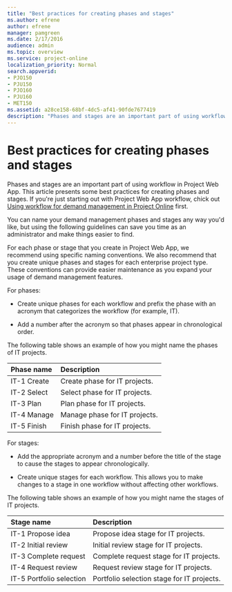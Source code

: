 ```yaml
---
title: "Best practices for creating phases and stages"
ms.author: efrene
author: efrene
manager: pamgreen
ms.date: 2/17/2016
audience: admin
ms.topic: overview
ms.service: project-online
localization_priority: Normal
search.appverid:
- PJO150
- PJU150
- PJO160
- PJU160
- MET150
ms.assetid: a28ce158-68bf-4dc5-af41-90fde7677419
description: "Phases and stages are an important part of using workflow in Project Web App. This article presents some best practices for creating phases and stages. If you're just starting out with Project Web App workflow, chick out Using workflow for demand management in Project Online first."
---
```


# Best practices for creating phases and stages

Phases and stages are an important part of using workflow in Project Web App. This article presents some best practices for creating phases and stages. If you're just starting out with Project Web App workflow, chick out [Using workflow for demand management in Project Online](using-workflow-for-demand-management-in-project-online.md) first. 
  
You can name your demand management phases and stages any way you'd like, but using the following guidelines can save you time as an administrator and make things easier to find.
  
For each phase or stage that you create in Project Web App, we recommend using specific naming conventions. We also recommend that you create unique phases and stages for each enterprise project type. These conventions can provide easier maintenance as you expand your usage of demand management features. 
  
For phases:
  
- Create unique phases for each workflow and prefix the phase with an acronym that categorizes the workflow (for example, IT).
    
- Add a number after the acronym so that phases appear in chronological order.
    
The following table shows an example of how you might name the phases of IT projects.
  
|**Phase name**|**Description**|
|:-----|:-----|
|IT-1 Create  <br/> |Create phase for IT projects.  <br/> |
|IT-2 Select  <br/> |Select phase for IT projects.  <br/> |
|IT-3 Plan  <br/> |Plan phase for IT projects.  <br/> |
|IT-4 Manage  <br/> |Manage phase for IT projects.  <br/> |
|IT-5 Finish  <br/> |Finish phase for IT projects.  <br/> |
   
For stages:
  
- Add the appropriate acronym and a number before the title of the stage to cause the stages to appear chronologically.
    
- Create unique stages for each workflow. This allows you to make changes to a stage in one workflow without affecting other workflows.
    
The following table shows an example of how you might name the stages of IT projects.
  
|**Stage name**|**Description**|
|:-----|:-----|
|IT-1 Propose idea  <br/> |Propose idea stage for IT projects.  <br/> |
|IT-2 Initial review  <br/> |Initial review stage for IT projects.  <br/> |
|IT-3 Complete request  <br/> |Complete request stage for IT projects.  <br/> |
|IT-4 Request review  <br/> |Request review stage for IT projects.  <br/> |
|IT-5 Portfolio selection  <br/> |Portfolio selection stage for IT projects.  <br/> |
   

